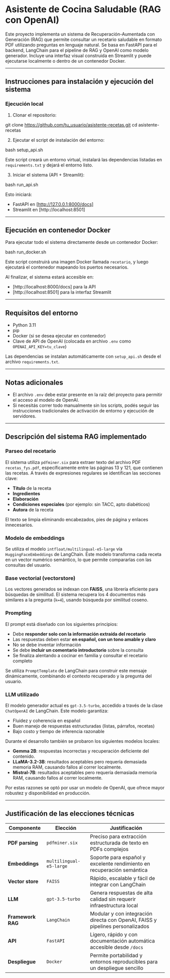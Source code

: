 
# Asistente de Cocina Saludable (RAG con OpenAI)

Este proyecto implementa un sistema de Recuperación-Aumentada con Generación (RAG) que permite consultar un recetario saludable en formato PDF utilizando preguntas en lenguaje natural. Se basa en FastAPI para el backend, LangChain para el pipeline de RAG y OpenAI como modelo generador. Incluye una interfaz visual construida en Streamlit y puede ejecutarse localmente o dentro de un contenedor Docker.

---

## Instrucciones para instalación y ejecución del sistema

###  Ejecución local

1. Clonar el repositorio:


git clone https://github.com/tu_usuario/asistente-recetas.git
cd asistente-recetas


2. Ejecutar el script de instalación del entorno:


bash setup_api.sh


Este script creará un entorno virtual, instalará las dependencias listadas en `requirements.txt` y dejará el entorno listo.

3. Iniciar el sistema (API + Streamlit):


bash run_api.sh


Esto iniciará:
- FastAPI en [http://127.0.0.1:8000/docs]
- Streamlit en [http://localhost:8501]

---

## Ejecución en contenedor Docker

Para ejecutar todo el sistema directamente desde un contenedor Docker:


bash run_docker.sh


Este script construirá una imagen Docker llamada `recetario`, y luego ejecutará el contenedor mapeando los puertos necesarios.

Al finalizar, el sistema estará accesible en:
- [http://localhost:8000/docs] para la API
- [http://localhost:8501] para la interfaz Streamlit

---

##  Requisitos del entorno

- Python 3.11
- pip
- Docker (si se desea ejecutar en contenedor)
- Clave de API de OpenAI (colocada en archivo `.env` como `OPENAI_API_KEY=tu_clave`)

Las dependencias se instalan automáticamente con `setup_api.sh` desde el archivo `requirements.txt`.

---

##  Notas adicionales

- El archivo `.env` debe estar presente en la raíz del proyecto para permitir el acceso al modelo de OpenAI.
- Si necesitás correr todo manualmente sin los scripts, podés seguir las instrucciones tradicionales de activación de entorno y ejecución de servidores.

---

##  Descripción del sistema RAG implementado

###  Parseo del recetario

El sistema utiliza `pdfminer.six` para extraer texto del archivo PDF `recetas_fys.pdf`, específicamente entre las páginas 13 y 121, que contienen las recetas. A través de expresiones regulares se identifican las secciones clave:

- **Título** de la receta
- **Ingredientes**
- **Elaboración**
- **Condiciones especiales** (por ejemplo: sin TACC, apto diabéticos)
- **Autora** de la receta

El texto se limpia eliminando encabezados, pies de página y enlaces innecesarios.

###  Modelo de embeddings

Se utiliza el modelo `intfloat/multilingual-e5-large` vía `HuggingFaceEmbeddings` de LangChain. Este modelo transforma cada receta en un vector numérico semántico, lo que permite compararlas con las consultas del usuario.

###  Base vectorial (vectorstore)

Los vectores generados se indexan con **FAISS**, una librería eficiente para búsquedas de similitud. El sistema recupera los 4 documentos más similares a la pregunta (`k=4`), usando búsqueda por similitud coseno.

###  Prompting

El prompt está diseñado con los siguientes principios:

- Debe **responder solo con la información extraída del recetario**
- Las respuestas deben estar **en español, con un tono amable y claro**
- No se debe inventar información
- Se debe **incluir un comentario introductorio** sobre la consulta
- Se finaliza alentando a cocinar en familia y consultar el recetario completo

Se utiliza `PromptTemplate` de LangChain para construir este mensaje dinámicamente, combinando el contexto recuperado y la pregunta del usuario.

###  LLM utilizado

El modelo generador actual es `gpt-3.5-turbo`, accedido a través de la clase `ChatOpenAI` de LangChain. Este modelo garantiza:
- Fluidez y coherencia en español
- Buen manejo de respuestas estructuradas (listas, párrafos, recetas)
- Bajo costo y tiempo de inferencia razonable

Durante el desarrollo también se probaron los siguientes modelos locales:

- **Gemma 2B**: respuestas incorrectas y recuperación deficiente del contenido.
- **LLaMA-3.2-3B**: resultados aceptables pero requería demasiada memoria RAM, causando fallos al correr localmente.
- **Mistral-7B**: resultados aceptables pero requería demasiada memoria RAM, causando fallos al correr localmente.

Por estas razones se optó por usar un modelo de OpenAI, que ofrece mayor robustez y disponibilidad en producción.

---

##  Justificación de las elecciones técnicas

| Componente        | Elección               | Justificación                                                                 |
|-------------------|------------------------|-------------------------------------------------------------------------------|
| **PDF parsing**   | `pdfminer.six`         | Preciso para extracción estructurada de texto en PDFs complejos              |
| **Embeddings**    | `multilingual-e5-large`| Soporte para español y excelente rendimiento en recuperación semántica       |
| **Vector store**  | `FAISS`                | Rápido, escalable y fácil de integrar con LangChain                          |
| **LLM**           | `gpt-3.5-turbo`        | Genera respuestas de alta calidad sin requerir infraestructura local         |
| **Framework RAG** | `LangChain`            | Modular y con integración directa con OpenAI, FAISS y pipelines personalizados|
| **API**           | `FastAPI`              | Ligero, rápido y con documentación automática accesible desde `/docs`        |
| **Despliegue**    | `Docker`               | Permite portabilidad y entornos reproducibles para un despliegue sencillo    |
